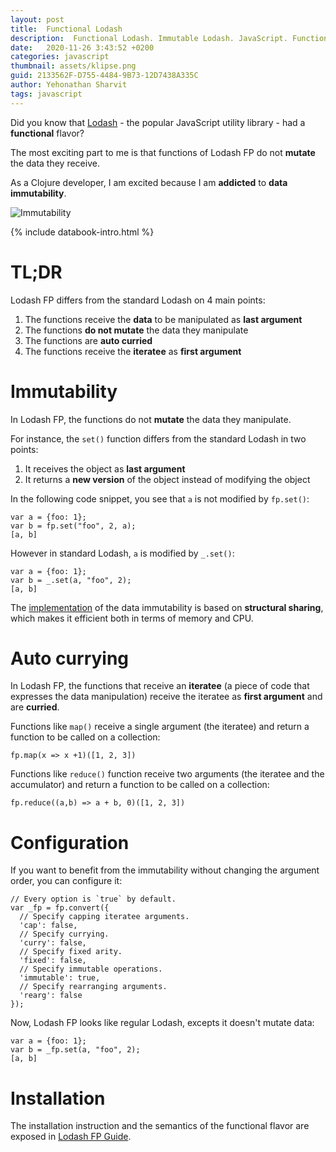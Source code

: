 ```yaml
---
layout: post
title:  Functional Lodash 
description:  Functional Lodash. Immutable Lodash. JavaScript. Functional Programming. Persistent data structures.
date:   2020-11-26 3:43:52 +0200
categories: javascript
thumbnail: assets/klipse.png
guid: 2133562F-D755-4484-9B73-12D7438A335C
author: Yehonathan Sharvit
tags: javascript
---
```



Did you know that [Lodash](https://lodash.com/) - the popular JavaScript utility library - had a **functional** flavor?


The most exciting part to me is that functions of Lodash FP do not **mutate** the data they receive.

As a Clojure developer, I am excited because I am **addicted** to **data immutability**.

![Immutability](/assets/serenity-immutability.png)

{% include databook-intro.html %}


# TL;DR

Lodash FP differs from the standard Lodash on 4 main points:

1. The functions receive the **data** to be manipulated as **last argument**
1. The functions **do not mutate** the data they manipulate
1. The functions are **auto curried**
1. The functions receive the **iteratee** as **first argument**

# Immutability


In Lodash FP, the functions do not **mutate** the data they manipulate.

For instance, the `set()` function differs from the standard Lodash in two points:

1. It receives the object as **last argument** 
1. It returns a **new version** of the object instead of modifying the object

In the following code snippet, you see that `a` is not modified by `fp.set()`:

~~~eval-js
var a = {foo: 1};
var b = fp.set("foo", 2, a);
[a, b]
~~~

However in standard Lodash, `a` is modified by `_.set()`:

~~~eval-js
var a = {foo: 1};
var b = _.set(a, "foo", 2);
[a, b]
~~~


The [implementation](https://stackoverflow.com/questions/65055922/how-do-immutable-methods-work-in-lodash-fp/65059704#65059704) of the data immutability is based on **structural sharing**, which makes it efficient both in terms of memory and CPU.


# Auto currying

In Lodash FP, the functions that receive an **iteratee** (a piece of code that expresses the data manipulation) receive the iteratee as **first argument** and are **curried**. 


Functions like `map()` receive a single argument (the iteratee) and return a function to be called on a collection:

~~~eval-js
fp.map(x => x +1)([1, 2, 3])
~~~

Functions like `reduce()` function receive two arguments (the iteratee and the accumulator) and return a function to be called on a collection:

~~~eval-js
fp.reduce((a,b) => a + b, 0)([1, 2, 3])
~~~


# Configuration

If you want to benefit from the immutability without changing the argument order, you can configure it:

~~~eval-js
// Every option is `true` by default.
var _fp = fp.convert({
  // Specify capping iteratee arguments.
  'cap': false,
  // Specify currying.
  'curry': false,
  // Specify fixed arity.
  'fixed': false,
  // Specify immutable operations.
  'immutable': true,
  // Specify rearranging arguments.
  'rearg': false
});
~~~

Now, Lodash FP looks like regular Lodash, excepts it doesn't mutate data: 

~~~eval-js
var a = {foo: 1};
var b = _fp.set(a, "foo", 2);
[a, b]
~~~

# Installation

The installation instruction and the semantics of the functional flavor are exposed in [Lodash FP Guide](https://github.com/lodash/lodash/wiki/FP-Guide).


<script src='https://cdn.jsdelivr.net/g/lodash@4(lodash.min.js+lodash.fp.min.js)'></script>
<script>
var fp = _.noConflict();
</script>

